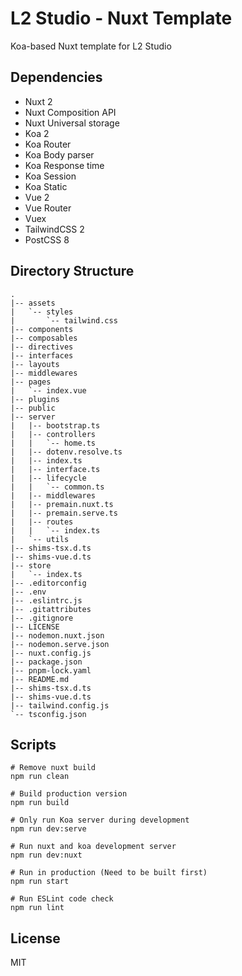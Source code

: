 # L2 Studio - Nuxt Template

Koa-based Nuxt template for L2 Studio

## Dependencies

* Nuxt 2
* Nuxt Composition API
* Nuxt Universal storage
* Koa 2
* Koa Router
* Koa Body parser
* Koa Response time
* Koa Session
* Koa Static
* Vue 2
* Vue Router
* Vuex
* TailwindCSS 2
* PostCSS 8

## Directory Structure

```
.
|-- assets
|   `-- styles
|       `-- tailwind.css
|-- components
|-- composables
|-- directives
|-- interfaces
|-- layouts
|-- middlewares
|-- pages
|   `-- index.vue
|-- plugins
|-- public
|-- server
|   |-- bootstrap.ts
|   |-- controllers
|   |   `-- home.ts
|   |-- dotenv.resolve.ts
|   |-- index.ts
|   |-- interface.ts
|   |-- lifecycle
|   |   `-- common.ts
|   |-- middlewares
|   |-- premain.nuxt.ts
|   |-- premain.serve.ts
|   |-- routes
|   |   `-- index.ts
|   `-- utils
|-- shims-tsx.d.ts
|-- shims-vue.d.ts
|-- store
|   `-- index.ts
|-- .editorconfig
|-- .env
|-- .eslintrc.js
|-- .gitattributes
|-- .gitignore
|-- LICENSE
|-- nodemon.nuxt.json
|-- nodemon.serve.json
|-- nuxt.config.js
|-- package.json
|-- pnpm-lock.yaml
|-- README.md
|-- shims-tsx.d.ts
|-- shims-vue.d.ts
|-- tailwind.config.js
`-- tsconfig.json
```

## Scripts

```shell
# Remove nuxt build
npm run clean

# Build production version
npm run build

# Only run Koa server during development
npm run dev:serve

# Run nuxt and koa development server
npm run dev:nuxt

# Run in production (Need to be built first)
npm run start

# Run ESLint code check
npm run lint
```

## License

MIT
